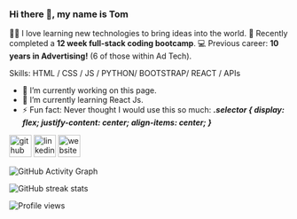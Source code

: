 ### Hi there 👋, my name is Tom

👨‍💻  I love learning new technologies to bring ideas into the world.
🦾  Recently completed a **12 week full-stack coding bootcamp**.
💻  Previous career: **10 years in Advertising!**  (6 of those within Ad Tech).


Skills:  HTML / CSS / JS / PYTHON/ BOOTSTRAP/ REACT / APIs

- 🔭 I’m currently working on this page. 
- 🌱 I’m currently learning React Js.
- ⚡ Fun fact: Never thought I would use this so much:
***.selector { display: flex;   justify-content: center;   align-items: center; }*** 


[<img src='https://cdn.jsdelivr.net/npm/simple-icons@3.0.1/icons/github.svg' alt='github' height='40'>](https://github.com/tom-costa)  [<img src='https://cdn.jsdelivr.net/npm/simple-icons@3.0.1/icons/linkedin.svg' alt='linkedin' height='40'>](https://www.linkedin.com/in/https://www.linkedin.com/in/tom-costa-54400634//)  [<img src='https://cdn.jsdelivr.net/npm/simple-icons@3.0.1/icons/icloud.svg' alt='website' height='40'>](https://www.tomcosta.co.uk/)  

![GitHub Activity Graph](https://activity-graph.herokuapp.com/graph?username=tom-costa)  

![GitHub streak stats](https://github-readme-streak-stats.herokuapp.com/?user=tom-costa)  

![Profile views](https://gpvc.arturio.dev/tom-costa)  
